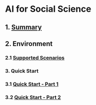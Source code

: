 # AI for Social Science

## 1. [Summary](./summary.md)

## 2. Environment

### 2.1 [Supported Scenarios](./environment-supported_scenarios-1.md)

### 3. Quick Start

### 3.1 [Quick Start - Part 1](./quick_start-1.md)

### 3.2 [Quick Start - Part 2](./quick_start-2.md)